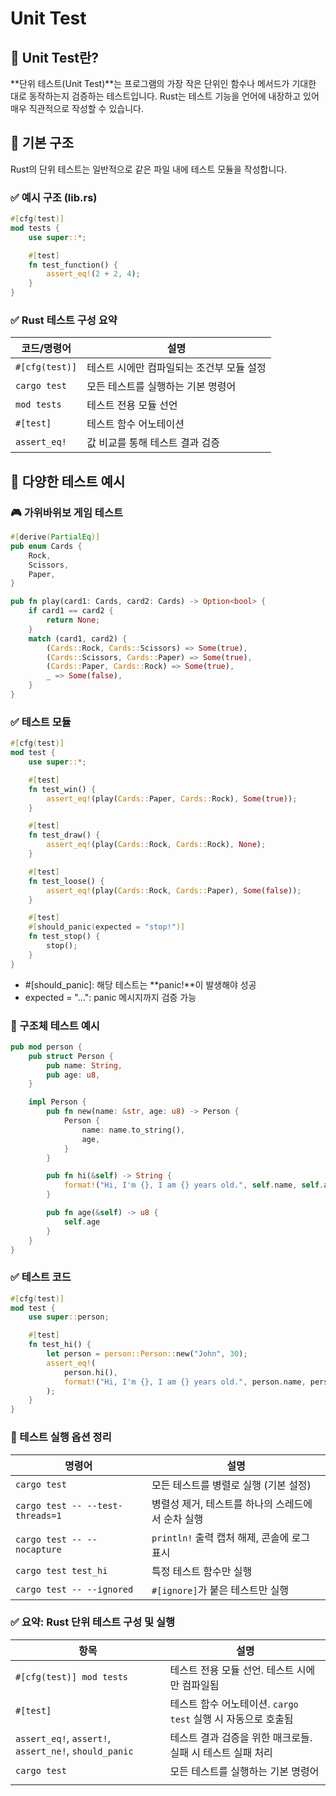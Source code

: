 # Unit Test

## 🧪 Unit Test란?
**단위 테스트(Unit Test)**는 프로그램의 가장 작은 단위인 함수나 메서드가
기대한 대로 동작하는지 검증하는 테스트입니다.
Rust는 테스트 기능을 언어에 내장하고 있어 매우 직관적으로 작성할 수 있습니다.

## 🧠 기본 구조
Rust의 단위 테스트는 일반적으로 같은 파일 내에 테스트 모듈을 작성합니다.
### ✅ 예시 구조 (lib.rs)
```rust
#[cfg(test)]
mod tests {
    use super::*;

    #[test]
    fn test_function() {
        assert_eq!(2 + 2, 4);
    }
}
```

### ✅ Rust 테스트 구성 요약

| 코드/명령어           | 설명                                      |
|------------------------|-------------------------------------------|
| `#[cfg(test)]`         | 테스트 시에만 컴파일되는 조건부 모듈 설정       |
| `cargo test`           | 모든 테스트를 실행하는 기본 명령어             |
| `mod tests`            | 테스트 전용 모듈 선언                         |
| `#[test]`              | 테스트 함수 어노테이션                        |
| `assert_eq!`           | 값 비교를 통해 테스트 결과 검증                |


## 🧩 다양한 테스트 예시
### 🎮 가위바위보 게임 테스트
```rust
#[derive(PartialEq)]
pub enum Cards {
    Rock,
    Scissors,
    Paper,
}

pub fn play(card1: Cards, card2: Cards) -> Option<bool> {
    if card1 == card2 {
        return None;
    }
    match (card1, card2) {
        (Cards::Rock, Cards::Scissors) => Some(true),
        (Cards::Scissors, Cards::Paper) => Some(true),
        (Cards::Paper, Cards::Rock) => Some(true),
        _ => Some(false),
    }
}
```

### ✅ 테스트 모듈
```rust
#[cfg(test)]
mod test {
    use super::*;

    #[test]
    fn test_win() {
        assert_eq!(play(Cards::Paper, Cards::Rock), Some(true));
    }

    #[test]
    fn test_draw() {
        assert_eq!(play(Cards::Rock, Cards::Rock), None);
    }

    #[test]
    fn test_loose() {
        assert_eq!(play(Cards::Rock, Cards::Paper), Some(false));
    }

    #[test]
    #[should_panic(expected = "stop!")]
    fn test_stop() {
        stop();
    }
}
```

- #[should_panic]: 해당 테스트는 **panic!**이 발생해야 성공
- expected = "...": panic 메시지까지 검증 가능

### 👤 구조체 테스트 예시
```rust
pub mod person {
    pub struct Person {
        pub name: String,
        pub age: u8,
    }

    impl Person {
        pub fn new(name: &str, age: u8) -> Person {
            Person {
                name: name.to_string(),
                age,
            }
        }

        pub fn hi(&self) -> String {
            format!("Hi, I'm {}, I am {} years old.", self.name, self.age)
        }

        pub fn age(&self) -> u8 {
            self.age
        }
    }
}
```

### ✅ 테스트 코드
```rust
#[cfg(test)]
mod test {
    use super::person;

    #[test]
    fn test_hi() {
        let person = person::Person::new("John", 30);
        assert_eq!(
            person.hi(),
            format!("Hi, I'm {}, I am {} years old.", person.name, person.age())
        );
    }
}
```


### 🧩 테스트 실행 옵션 정리
| 명령어                             | 설명                                      |
|------------------------------------|-------------------------------------------|
| `cargo test`                       | 모든 테스트를 병렬로 실행 (기본 설정)       |
| `cargo test -- --test-threads=1`   | 병렬성 제거, 테스트를 하나의 스레드에서 순차 실행 |
| `cargo test -- --nocapture`        | `println!` 출력 캡처 해제, 콘솔에 로그 표시     |
| `cargo test test_hi`               | 특정 테스트 함수만 실행                     |
| `cargo test -- --ignored`          | `#[ignore]`가 붙은 테스트만 실행             |



### ✅ 요약: Rust 단위 테스트 구성 및 실행
| 항목               | 설명                                                              |
|--------------------|-------------------------------------------------------------------|
| `#[cfg(test)] mod tests` | 테스트 전용 모듈 선언. 테스트 시에만 컴파일됨                         |
| `#[test]`          | 테스트 함수 어노테이션. `cargo test` 실행 시 자동으로 호출됨         |
| `assert_eq!`, `assert!`, `assert_ne!`, `should_panic` | 테스트 결과 검증을 위한 매크로들. 실패 시 테스트 실패 처리 |
| `cargo test`       | 모든 테스트를 실행하는 기본 명령어                                 |
|                    |                                                                   |



